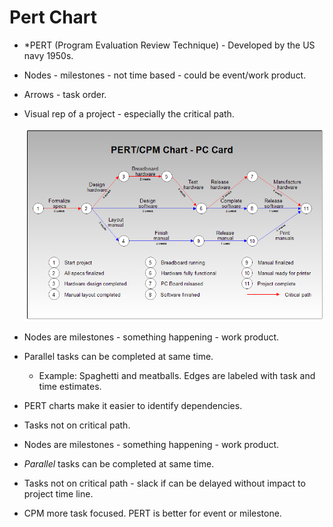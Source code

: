 # Pert Chart

* *PERT (Program Evaluation Review Technique) - Developed by the US navy 1950s.

* Nodes - milestones - not time based - could be event/work product.

* Arrows - task order.

* Visual rep of a project - especially the critical path.

  ![pert-cpm](/assets/pert-cpm-chart.png)

* Nodes are milestones - something happening - work product.

* Parallel tasks can be completed at same time.

  * Example: Spaghetti and meatballs. Edges are labeled with task and time estimates.

* PERT charts make it easier to identify dependencies.

* Tasks not on critical path.

* Nodes are milestones - something happening - work product.

* *Parallel* tasks can be completed at same time.

* Tasks not on critical path - slack if can be delayed without impact to project time line.

* CPM more task focused. PERT is better for event or milestone.

